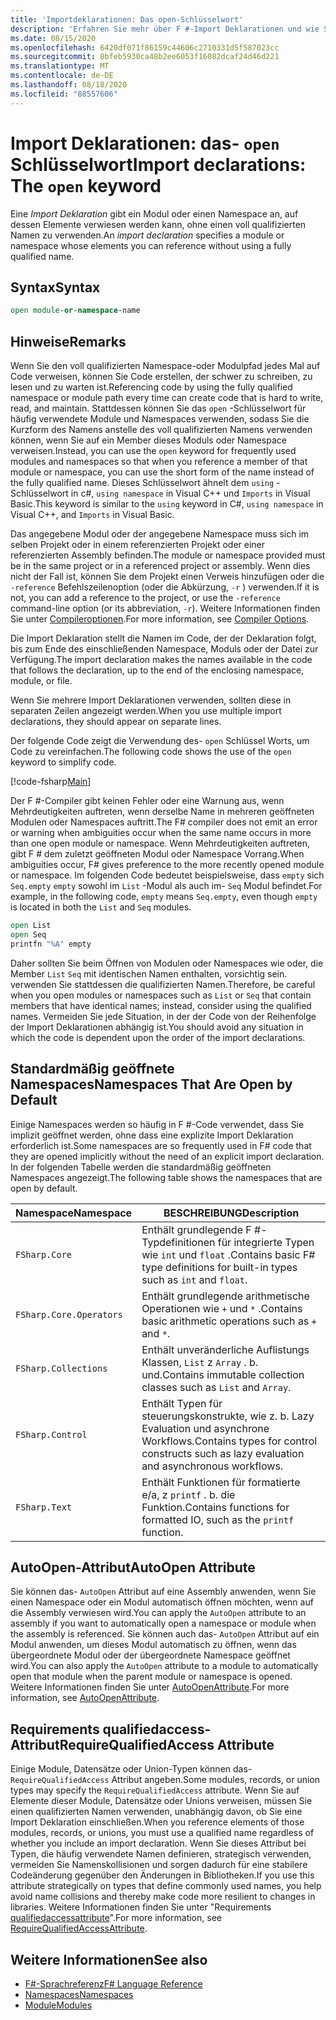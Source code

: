 ```yaml
---
title: 'Importdeklarationen: Das open-Schlüsselwort'
description: 'Erfahren Sie mehr über F #-Import Deklarationen und wie Sie ein Modul oder einen Namespace angeben, auf dessen Elemente verwiesen werden kann, ohne einen voll qualifizierten Namen zu verwenden.'
ms.date: 08/15/2020
ms.openlocfilehash: 6420df071f86159c44606c2710331d5f587023cc
ms.sourcegitcommit: 8bfeb5930ca48b2ee6053f16082dcaf24d46d221
ms.translationtype: MT
ms.contentlocale: de-DE
ms.lasthandoff: 08/18/2020
ms.locfileid: "88557606"
---
```

# <a name="import-declarations-the-open-keyword"></a><span data-ttu-id="13e73-103">Import Deklarationen: das- `open` Schlüsselwort</span><span class="sxs-lookup"><span data-stu-id="13e73-103">Import declarations: The `open` keyword</span></span>

<span data-ttu-id="13e73-104">Eine *Import Deklaration* gibt ein Modul oder einen Namespace an, auf dessen Elemente verwiesen werden kann, ohne einen voll qualifizierten Namen zu verwenden.</span><span class="sxs-lookup"><span data-stu-id="13e73-104">An *import declaration* specifies a module or namespace whose elements you can reference without using a fully qualified name.</span></span>

## <a name="syntax"></a><span data-ttu-id="13e73-105">Syntax</span><span class="sxs-lookup"><span data-stu-id="13e73-105">Syntax</span></span>

```fsharp
open module-or-namespace-name
```

## <a name="remarks"></a><span data-ttu-id="13e73-106">Hinweise</span><span class="sxs-lookup"><span data-stu-id="13e73-106">Remarks</span></span>

<span data-ttu-id="13e73-107">Wenn Sie den voll qualifizierten Namespace-oder Modulpfad jedes Mal auf Code verweisen, können Sie Code erstellen, der schwer zu schreiben, zu lesen und zu warten ist.</span><span class="sxs-lookup"><span data-stu-id="13e73-107">Referencing code by using the fully qualified namespace or module path every time can create code that is hard to write, read, and maintain.</span></span> <span data-ttu-id="13e73-108">Stattdessen können Sie das `open` -Schlüsselwort für häufig verwendete Module und Namespaces verwenden, sodass Sie die Kurzform des Namens anstelle des voll qualifizierten Namens verwenden können, wenn Sie auf ein Member dieses Moduls oder Namespace verweisen.</span><span class="sxs-lookup"><span data-stu-id="13e73-108">Instead, you can use the `open` keyword for frequently used modules and namespaces so that when you reference a member of that module or namespace, you can use the short form of the name instead of the fully qualified name.</span></span> <span data-ttu-id="13e73-109">Dieses Schlüsselwort ähnelt dem `using` -Schlüsselwort in c#, `using namespace` in Visual C++ und `Imports` in Visual Basic.</span><span class="sxs-lookup"><span data-stu-id="13e73-109">This keyword is similar to the `using` keyword in C#, `using namespace` in Visual C++, and `Imports` in Visual Basic.</span></span>

<span data-ttu-id="13e73-110">Das angegebene Modul oder der angegebene Namespace muss sich im selben Projekt oder in einem referenzierten Projekt oder einer referenzierten Assembly befinden.</span><span class="sxs-lookup"><span data-stu-id="13e73-110">The module or namespace provided must be in the same project or in a referenced project or assembly.</span></span> <span data-ttu-id="13e73-111">Wenn dies nicht der Fall ist, können Sie dem Projekt einen Verweis hinzufügen oder die `-reference` Befehlszeilenoption (oder die Abkürzung, `-r` ) verwenden.</span><span class="sxs-lookup"><span data-stu-id="13e73-111">If it is not, you can add a reference to the project, or use the `-reference` command-line option (or its abbreviation, `-r`).</span></span> <span data-ttu-id="13e73-112">Weitere Informationen finden Sie unter [Compileroptionen](compiler-options.md).</span><span class="sxs-lookup"><span data-stu-id="13e73-112">For more information, see [Compiler Options](compiler-options.md).</span></span>

<span data-ttu-id="13e73-113">Die Import Deklaration stellt die Namen im Code, der der Deklaration folgt, bis zum Ende des einschließenden Namespace, Moduls oder der Datei zur Verfügung.</span><span class="sxs-lookup"><span data-stu-id="13e73-113">The import declaration makes the names available in the code that follows the declaration, up to the end of the enclosing namespace, module, or file.</span></span>

<span data-ttu-id="13e73-114">Wenn Sie mehrere Import Deklarationen verwenden, sollten diese in separaten Zeilen angezeigt werden.</span><span class="sxs-lookup"><span data-stu-id="13e73-114">When you use multiple import declarations, they should appear on separate lines.</span></span>

<span data-ttu-id="13e73-115">Der folgende Code zeigt die Verwendung des- `open` Schlüssel Worts, um Code zu vereinfachen.</span><span class="sxs-lookup"><span data-stu-id="13e73-115">The following code shows the use of the `open` keyword to simplify code.</span></span>

[!code-fsharp[Main](~/samples/snippets/fsharp/lang-ref-2/snippet6801.fs)]

<span data-ttu-id="13e73-116">Der F #-Compiler gibt keinen Fehler oder eine Warnung aus, wenn Mehrdeutigkeiten auftreten, wenn derselbe Name in mehreren geöffneten Modulen oder Namespaces auftritt.</span><span class="sxs-lookup"><span data-stu-id="13e73-116">The F# compiler does not emit an error or warning when ambiguities occur when the same name occurs in more than one open module or namespace.</span></span> <span data-ttu-id="13e73-117">Wenn Mehrdeutigkeiten auftreten, gibt F # dem zuletzt geöffneten Modul oder Namespace Vorrang.</span><span class="sxs-lookup"><span data-stu-id="13e73-117">When ambiguities occur, F# gives preference to the more recently opened module or namespace.</span></span> <span data-ttu-id="13e73-118">Im folgenden Code bedeutet beispielsweise, dass `empty` sich `Seq.empty` `empty` sowohl im `List` -Modul als auch im- `Seq` Modul befindet.</span><span class="sxs-lookup"><span data-stu-id="13e73-118">For example, in the following code, `empty` means `Seq.empty`, even though `empty` is located in both the `List` and `Seq` modules.</span></span>

```fsharp
open List
open Seq
printfn "%A" empty
```

<span data-ttu-id="13e73-119">Daher sollten Sie beim Öffnen von Modulen oder Namespaces wie oder, die Member `List` `Seq` mit identischen Namen enthalten, vorsichtig sein. verwenden Sie stattdessen die qualifizierten Namen.</span><span class="sxs-lookup"><span data-stu-id="13e73-119">Therefore, be careful when you open modules or namespaces such as `List` or `Seq` that contain members that have identical names; instead, consider using the qualified names.</span></span> <span data-ttu-id="13e73-120">Vermeiden Sie jede Situation, in der der Code von der Reihenfolge der Import Deklarationen abhängig ist.</span><span class="sxs-lookup"><span data-stu-id="13e73-120">You should avoid any situation in which the code is dependent upon the order of the import declarations.</span></span>

## <a name="namespaces-that-are-open-by-default"></a><span data-ttu-id="13e73-121">Standardmäßig geöffnete Namespaces</span><span class="sxs-lookup"><span data-stu-id="13e73-121">Namespaces That Are Open by Default</span></span>

<span data-ttu-id="13e73-122">Einige Namespaces werden so häufig in F #-Code verwendet, dass Sie implizit geöffnet werden, ohne dass eine explizite Import Deklaration erforderlich ist.</span><span class="sxs-lookup"><span data-stu-id="13e73-122">Some namespaces are so frequently used in F# code that they are opened implicitly without the need of an explicit import declaration.</span></span> <span data-ttu-id="13e73-123">In der folgenden Tabelle werden die standardmäßig geöffneten Namespaces angezeigt.</span><span class="sxs-lookup"><span data-stu-id="13e73-123">The following table shows the namespaces that are open by default.</span></span>

|<span data-ttu-id="13e73-124">Namespace</span><span class="sxs-lookup"><span data-stu-id="13e73-124">Namespace</span></span>|<span data-ttu-id="13e73-125">BESCHREIBUNG</span><span class="sxs-lookup"><span data-stu-id="13e73-125">Description</span></span>|
|---------|-----------|
|`FSharp.Core`|<span data-ttu-id="13e73-126">Enthält grundlegende F #-Typdefinitionen für integrierte Typen wie `int` und `float` .</span><span class="sxs-lookup"><span data-stu-id="13e73-126">Contains basic F# type definitions for built-in types such as `int` and `float`.</span></span>|
|`FSharp.Core.Operators`|<span data-ttu-id="13e73-127">Enthält grundlegende arithmetische Operationen wie `+` und `*` .</span><span class="sxs-lookup"><span data-stu-id="13e73-127">Contains basic arithmetic operations such as `+` and `*`.</span></span>|
|`FSharp.Collections`|<span data-ttu-id="13e73-128">Enthält unveränderliche Auflistungs Klassen, `List` z `Array` . b. und.</span><span class="sxs-lookup"><span data-stu-id="13e73-128">Contains immutable collection classes such as `List` and `Array`.</span></span>|
|`FSharp.Control`|<span data-ttu-id="13e73-129">Enthält Typen für steuerungskonstrukte, wie z. b. Lazy Evaluation und asynchrone Workflows.</span><span class="sxs-lookup"><span data-stu-id="13e73-129">Contains types for control constructs such as lazy evaluation and asynchronous workflows.</span></span>|
|`FSharp.Text`|<span data-ttu-id="13e73-130">Enthält Funktionen für formatierte e/a, z `printf` . b. die Funktion.</span><span class="sxs-lookup"><span data-stu-id="13e73-130">Contains functions for formatted IO, such as the `printf` function.</span></span>|

## <a name="autoopen-attribute"></a><span data-ttu-id="13e73-131">AutoOpen-Attribut</span><span class="sxs-lookup"><span data-stu-id="13e73-131">AutoOpen Attribute</span></span>

<span data-ttu-id="13e73-132">Sie können das- `AutoOpen` Attribut auf eine Assembly anwenden, wenn Sie einen Namespace oder ein Modul automatisch öffnen möchten, wenn auf die Assembly verwiesen wird.</span><span class="sxs-lookup"><span data-stu-id="13e73-132">You can apply the `AutoOpen` attribute to an assembly if you want to automatically open a namespace or module when the assembly is referenced.</span></span> <span data-ttu-id="13e73-133">Sie können auch das- `AutoOpen` Attribut auf ein Modul anwenden, um dieses Modul automatisch zu öffnen, wenn das übergeordnete Modul oder der übergeordnete Namespace geöffnet wird.</span><span class="sxs-lookup"><span data-stu-id="13e73-133">You can also apply the `AutoOpen` attribute to a module to automatically open that module when the parent module or namespace is opened.</span></span> <span data-ttu-id="13e73-134">Weitere Informationen finden Sie unter [AutoOpenAttribute](https://fsharp.github.io/fsharp-core-docs/reference/fsharp-core-autoopenattribute.html).</span><span class="sxs-lookup"><span data-stu-id="13e73-134">For more information, see [AutoOpenAttribute](https://fsharp.github.io/fsharp-core-docs/reference/fsharp-core-autoopenattribute.html).</span></span>

## <a name="requirequalifiedaccess-attribute"></a><span data-ttu-id="13e73-135">Requirements qualifiedaccess-Attribut</span><span class="sxs-lookup"><span data-stu-id="13e73-135">RequireQualifiedAccess Attribute</span></span>

<span data-ttu-id="13e73-136">Einige Module, Datensätze oder Union-Typen können das- `RequireQualifiedAccess` Attribut angeben.</span><span class="sxs-lookup"><span data-stu-id="13e73-136">Some modules, records, or union types may specify the `RequireQualifiedAccess` attribute.</span></span> <span data-ttu-id="13e73-137">Wenn Sie auf Elemente dieser Module, Datensätze oder Unions verweisen, müssen Sie einen qualifizierten Namen verwenden, unabhängig davon, ob Sie eine Import Deklaration einschließen.</span><span class="sxs-lookup"><span data-stu-id="13e73-137">When you reference elements of those modules, records, or unions, you must use a qualified name regardless of whether you include an import declaration.</span></span> <span data-ttu-id="13e73-138">Wenn Sie dieses Attribut bei Typen, die häufig verwendete Namen definieren, strategisch verwenden, vermeiden Sie Namenskollisionen und sorgen dadurch für eine stabilere Codeänderung gegenüber den Änderungen in Bibliotheken.</span><span class="sxs-lookup"><span data-stu-id="13e73-138">If you use this attribute strategically on types that define commonly used names, you help avoid name collisions and thereby make code more resilient to changes in libraries.</span></span> <span data-ttu-id="13e73-139">Weitere Informationen finden Sie unter "Requirements [qualifiedaccessattribute](https://fsharp.github.io/fsharp-core-docs/reference/fsharp-core-requirequalifiedaccessattribute.html)".</span><span class="sxs-lookup"><span data-stu-id="13e73-139">For more information, see [RequireQualifiedAccessAttribute](https://fsharp.github.io/fsharp-core-docs/reference/fsharp-core-requirequalifiedaccessattribute.html).</span></span>

## <a name="see-also"></a><span data-ttu-id="13e73-140">Weitere Informationen</span><span class="sxs-lookup"><span data-stu-id="13e73-140">See also</span></span>

- [<span data-ttu-id="13e73-141">F#-Sprachreferenz</span><span class="sxs-lookup"><span data-stu-id="13e73-141">F# Language Reference</span></span>](index.md)
- [<span data-ttu-id="13e73-142">Namespaces</span><span class="sxs-lookup"><span data-stu-id="13e73-142">Namespaces</span></span>](namespaces.md)
- [<span data-ttu-id="13e73-143">Module</span><span class="sxs-lookup"><span data-stu-id="13e73-143">Modules</span></span>](modules.md)
